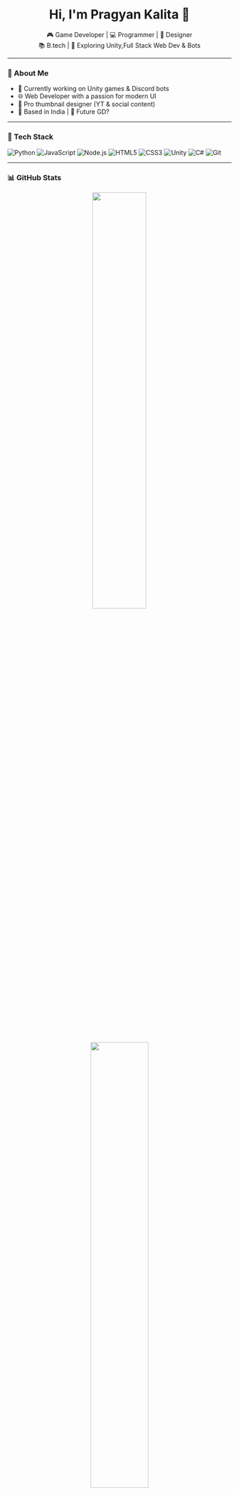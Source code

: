<h1 align="center">Hi, I'm Pragyan Kalita 👋</h1>

<p align="center">
  🎮 Game Developer | 💻 Programmer | 🎨 Designer<br>
  📚 B.tech | 🚀 Exploring Unity,Full Stack Web Dev & Bots
</p>

---

### 🧠 About Me
- 🔧 Currently working on Unity games & Discord bots
- 🌐 Web Developer with a passion for modern UI
- 🎨 Pro thumbnail designer (YT & social content)
- 📍 Based in India | 🌌 Future GD?

---

### 🔧 Tech Stack

![Python](https://img.shields.io/badge/Python-3776AB?style=for-the-badge&logo=python&logoColor=white)
![JavaScript](https://img.shields.io/badge/JavaScript-F7DF1E?style=for-the-badge&logo=javascript&logoColor=black)
![Node.js](https://img.shields.io/badge/Node.js-339933?style=for-the-badge&logo=node.js&logoColor=white)
![HTML5](https://img.shields.io/badge/HTML5-E34F26?style=for-the-badge&logo=html5&logoColor=white)
![CSS3](https://img.shields.io/badge/CSS3-1572B6?style=for-the-badge&logo=css3&logoColor=white)
![Unity](https://img.shields.io/badge/Unity-000000?style=for-the-badge&logo=unity&logoColor=white)
![C#](https://img.shields.io/badge/C%23-239120?style=for-the-badge&logo=c-sharp&logoColor=white)
![Git](https://img.shields.io/badge/Git-F05032?style=for-the-badge&logo=git&logoColor=white)


---

### 📊 GitHub Stats
<p align="center">
  <img src="https://github-readme-stats.vercel.app/api?username=PragyanKalita&show_icons=true&theme=tokyonight" width="49%"/>
  <img src="https://github-readme-streak-stats.herokuapp.com/?user=PragyanKalita&theme=tokyonight" width="50.7%"/>
</p>

---

### 📫 Let's Connect
[![YouTube](https://img.shields.io/badge/YouTube-PragyanPlaysOfficial-red?style=flat&logo=youtube)](https://www.youtube.com/@PragyanPlaysOfficial)
[![Discord](https://img.shields.io/badge/Discord-CreeperLands-7289DA?style=flat&logo=discord)](#)
[![Instagram](https://img.shields.io/badge/Instagram-@praaagyan-purple?style=flat&logo=instagram)](#)

---
